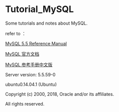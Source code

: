 # Tutorial_MySQL
Some tutorials and notes about MySQL.

refer to ：

[MySQL 5.5 Reference Manual](https://dev.mysql.com/doc/refman/5.5/en/)

[MySQL 官方文档](https://dev.mysql.com/doc/)

[MySQL 参考手册中文版](https://www.gitbook.com/book/strongyoung/mysql-reference-manual/details)

Server version: 5.5.59-0 

ubuntu0.14.04.1 (Ubuntu)

Copyright (c) 2000, 2018, Oracle and/or its affiliates. 

All rights reserved.
